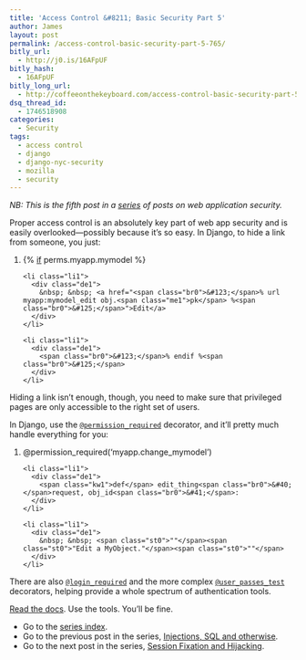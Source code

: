 ```yaml
---
title: 'Access Control &#8211; Basic Security Part 5'
author: James
layout: post
permalink: /access-control-basic-security-part-5-765/
bitly_url:
  - http://j0.is/16AFpUF
bitly_hash:
  - 16AFpUF
bitly_long_url:
  - http://coffeeonthekeyboard.com/access-control-basic-security-part-5-765/
dsq_thread_id:
  - 1746518908
categories:
  - Security
tags:
  - access control
  - django
  - django-nyc-security
  - mozilla
  - security
---
```

*NB: This is the fifth post in a [series][1] of posts on web application security.*

Proper access control is an absolutely key part of web app security and is easily overlooked&mdash;possibly because it&#8217;s so easy. In Django, to hide a link from someone, you just:

<div class="dean_ch" style="white-space: wrap;">
  <ol>
    <li class="li1">
      <div class="de1">
        <span class="br0">&#123;</span>% <a href="http://smarty.php.net/if"><span class="kw1">if</span></a> perms.<span class="me1">myapp</span>.<span class="me1">mymodel</span> %<span class="br0">&#125;</span>
      </div>
    </li>
    
    <li class="li1">
      <div class="de1">
        &nbsp; &nbsp; <a href="<span class="br0">&#123;</span>% url myapp:mymodel_edit obj.<span class="me1">pk</span> %<span class="br0">&#125;</span>">Edit</a>
      </div>
    </li>
    
    <li class="li1">
      <div class="de1">
        <span class="br0">&#123;</span>% endif %<span class="br0">&#125;</span>
      </div>
    </li>
  </ol>
</div>

Hiding a link isn&#8217;t enough, though, you need to make sure that privileged pages are only accessible to the right set of users.

In Django, use the [`@permission_required`][2] decorator, and it&#8217;ll pretty much handle everything for you:

<div class="dean_ch" style="white-space: wrap;">
  <ol>
    <li class="li1">
      <div class="de1">
        @permission_required<span class="br0">&#40;</span><span class="st0">&#8216;myapp.change_mymodel&#8217;</span><span class="br0">&#41;</span>
      </div>
    </li>
    
    <li class="li1">
      <div class="de1">
        <span class="kw1">def</span> edit_thing<span class="br0">&#40;</span>request, obj_id<span class="br0">&#41;</span>:
      </div>
    </li>
    
    <li class="li1">
      <div class="de1">
        &nbsp; &nbsp; <span class="st0">""</span><span class="st0">"Edit a MyObject."</span><span class="st0">""</span>
      </div>
    </li>
  </ol>
</div>

There are also [`@login_required`][3] and the more complex [`@user_passes_test`][4] decorators, helping provide a whole spectrum of authentication tools.

[Read the docs][5]. Use the tools. You&#8217;ll be fine.

  * Go to the [series index][6].
  * Go to the previous post in the series, [Injections, SQL and otherwise][7].
  * Go to the next post in the series, [Session Fixation and Hijacking][8].

 [1]: http://coffeeonthekeyboard.com/best-basic-security-practices-especially-with-django-697/
 [2]: https://docs.djangoproject.com/en/dev/topics/auth/#the-permission-required-decorator
 [3]: https://docs.djangoproject.com/en/dev/topics/auth/#the-login-required-decorator
 [4]: https://docs.djangoproject.com/en/dev/topics/auth/#django.contrib.auth.decorators.user_passes_test
 [5]: https://docs.djangoproject.com/en/dev/topics/auth/#authentication-in-web-requests
 [6]: http://coffeeonthekeyboard.com/best-basic-security-practices-especially-with-django-697/ "Best Basic Security Practices (Especially with Django)"
 [7]: http://coffeeonthekeyboard.com/injections-sql-and-otherwise-basic-security-part-4-755/ "Injections, SQL and otherwise – Basic Security Part 4"
 [8]: http://coffeeonthekeyboard.com/session-fixation-and-hijacking-basic-security-part-6-801/ "Session Fixation and Hijacking – Basic Security Part 6"